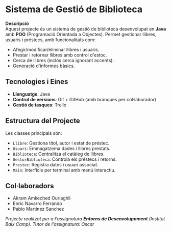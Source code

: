 # Sistema de Gestió de Biblioteca  

**Descripció**  
Aquest projecte és un sistema de gestió de biblioteca desenvolupat en **Java** amb **POO** (Programació Orientada a Objectes). Permet gestionar llibres, usuaris i préstecs, amb funcionalitats com:  
- Afegir/modificar/eliminar llibres i usuaris.  
- Prestar i retornar llibres amb control d'estoc.  
- Cerca de llibres (inclòs cerca ignorant accents).  
- Generació d'informes bàsics.  

## Tecnologies i Eines  
- **Llenguatge**: Java  
- **Control de versions**: Git + GitHub (amb branques per col·laborador)  
- **Gestió de tasques**: Trello  

## Estructura del Projecte  
Les classes principals són:  
- `Llibre`: Gestiona títol, autor i estat de préstec.  
- `Usuari`: Emmagatzema dades i llibres prestats.  
- `Biblioteca`: Centralitza el catàleg de llibres.  
- `GestorBiblioteca`: Controla els préstecs i retorns.  
- `Prestec`: Registra dates i usuari associat.  
- `Main`: Interfície per terminal amb menú interactiu.   

## Col·laboradors  
- Akram Amkeched Ouriaghli  
- Enric Navarro Ferrando 
- Pablo Martinez Sanchez

*Projecte realitzat per a l'assignatura **Entorns de Desenvolupament** (Institut Baix Camp).
Tutor de l'assignatura: Oscar*



